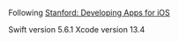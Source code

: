 Following [Stanford: Developing Apps for iOS](https://cs193p.sites.stanford.edu/) 

Swift version 5.6.1
Xcode version 13.4